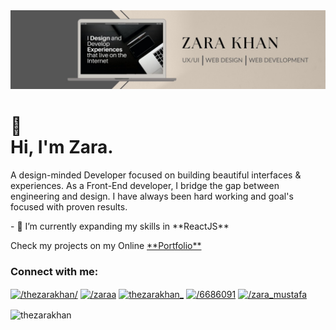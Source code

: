 <img src="https://github.com/TheZaraKhan/TheZaraKhan/blob/main/1643567675216.jpeg" alt="Banner about Zara Khan">


<h1>👋 <br>
Hi, I'm Zara.</h1>

<p> A design-minded Developer focused on building beautiful interfaces & experiences. As a Front-End developer, I bridge the gap between engineering and design. I have always been hard working and goal's focused with proven results. </p>
- 🌱 I’m currently expanding my skills in **ReactJS**

<p>Check my projects on my Online  <a href="https://zarakhan.netlify.app/](https://zarakhan.netlify.app/" target="_blank" rel="noreferrer"> **Portfolio**</a></p>
 
<h3 align="left">Connect with me:</h3>
<p align="left">
<a href="https://linkedin.com/in//thezarakhan/" target="blank"><img align="center" src="https://raw.githubusercontent.com/rahuldkjain/github-profile-readme-generator/master/src/images/icons/Social/linked-in-alt.svg" alt="/thezarakhan/" height="20" width="30" /></a>   
 <a href="https://codepen.io//zaraa" target="blank"><img align="center" src="https://raw.githubusercontent.com/rahuldkjain/github-profile-readme-generator/master/src/images/icons/Social/codepen.svg" alt="/zaraa" height="20" width="30" /></a>  
<a href="https://twitter.com/thezarakhan_" target="blank"><img align="center" src="https://raw.githubusercontent.com/rahuldkjain/github-profile-readme-generator/master/src/images/icons/Social/twitter.svg" alt="thezarakhan_" height="20" width="30" /></a>  
<a href="https://stackoverflow.com/users//6686091" target="blank"><img align="center" src="https://raw.githubusercontent.com/rahuldkjain/github-profile-readme-generator/master/src/images/icons/Social/stack-overflow.svg" alt="/6686091" height="20" width="30" /></a>  
<a href="https://instagram.com//zara_mustafa" target="blank"><img align="center" src="https://raw.githubusercontent.com/rahuldkjain/github-profile-readme-generator/master/src/images/icons/Social/instagram.svg" alt="/zara_mustafa" height="20" width="30" /></a>
</p>


<p><img align="center" src="https://github-readme-stats.vercel.app/api/top-langs?username=thezarakhan&show_icons=true&locale=en&layout=compact" alt="thezarakhan" /></p>
